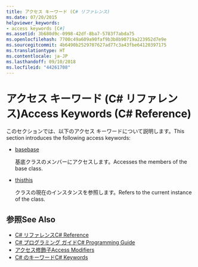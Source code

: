 ```yaml
---
title: アクセス キーワード (C# リファレンス)
ms.date: 07/20/2015
helpviewer_keywords:
- access keywords [C#]
ms.assetid: 3b680d9c-0998-42df-8ba7-5783f7abda75
ms.openlocfilehash: 7700c49a609a90faf9b3b8b90719a223952d7e9e
ms.sourcegitcommit: 4b6490b2529707627ad77c3a43fbe64120397175
ms.translationtype: HT
ms.contentlocale: ja-JP
ms.lasthandoff: 09/10/2018
ms.locfileid: "44261708"
---
```

# <a name="access-keywords-c-reference"></a><span data-ttu-id="db8e9-102">アクセス キーワード (C# リファレンス)</span><span class="sxs-lookup"><span data-stu-id="db8e9-102">Access Keywords (C# Reference)</span></span>
<span data-ttu-id="db8e9-103">このセクションでは、以下のアクセス キーワードについて説明します。</span><span class="sxs-lookup"><span data-stu-id="db8e9-103">This section introduces the following access keywords:</span></span>  
  
-   [<span data-ttu-id="db8e9-104">base</span><span class="sxs-lookup"><span data-stu-id="db8e9-104">base</span></span>](../../../csharp/language-reference/keywords/base.md)  
  
     <span data-ttu-id="db8e9-105">基底クラスのメンバーにアクセスします。</span><span class="sxs-lookup"><span data-stu-id="db8e9-105">Accesses the members of the base class.</span></span>  
  
-   [<span data-ttu-id="db8e9-106">this</span><span class="sxs-lookup"><span data-stu-id="db8e9-106">this</span></span>](../../../csharp/language-reference/keywords/this.md)  
  
     <span data-ttu-id="db8e9-107">クラスの現在のインスタンスを参照します。</span><span class="sxs-lookup"><span data-stu-id="db8e9-107">Refers to the current instance of the class.</span></span>  
  
## <a name="see-also"></a><span data-ttu-id="db8e9-108">参照</span><span class="sxs-lookup"><span data-stu-id="db8e9-108">See Also</span></span>  

- [<span data-ttu-id="db8e9-109">C# リファレンス</span><span class="sxs-lookup"><span data-stu-id="db8e9-109">C# Reference</span></span>](../../../csharp/language-reference/index.md)  
- [<span data-ttu-id="db8e9-110">C# プログラミング ガイド</span><span class="sxs-lookup"><span data-stu-id="db8e9-110">C# Programming Guide</span></span>](../../../csharp/programming-guide/index.md)  
- [<span data-ttu-id="db8e9-111">アクセス修飾子</span><span class="sxs-lookup"><span data-stu-id="db8e9-111">Access Modifiers</span></span>](../../../csharp/language-reference/keywords/access-modifiers.md)  
- [<span data-ttu-id="db8e9-112">C# のキーワード</span><span class="sxs-lookup"><span data-stu-id="db8e9-112">C# Keywords</span></span>](../../../csharp/language-reference/keywords/index.md)
